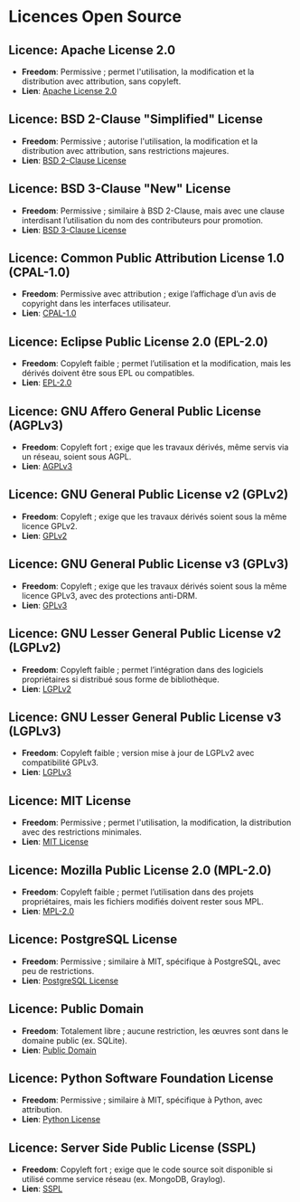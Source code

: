 # Licences Open Source

## Licence: Apache License 2.0
- **Freedom**: Permissive ; permet l'utilisation, la modification et la distribution avec attribution, sans copyleft.
- **Lien**: [Apache License 2.0](https://www.apache.org/licenses/LICENSE-2.0)

## Licence: BSD 2-Clause "Simplified" License
- **Freedom**: Permissive ; autorise l'utilisation, la modification et la distribution avec attribution, sans restrictions majeures.
- **Lien**: [BSD 2-Clause License](https://opensource.org/licenses/BSD-2-Clause)

## Licence: BSD 3-Clause "New" License
- **Freedom**: Permissive ; similaire à BSD 2-Clause, mais avec une clause interdisant l’utilisation du nom des contributeurs pour promotion.
- **Lien**: [BSD 3-Clause License](https://opensource.org/licenses/BSD-3-Clause)

## Licence: Common Public Attribution License 1.0 (CPAL-1.0)
- **Freedom**: Permissive avec attribution ; exige l’affichage d’un avis de copyright dans les interfaces utilisateur.
- **Lien**: [CPAL-1.0](https://opensource.org/licenses/CPAL-1.0)

## Licence: Eclipse Public License 2.0 (EPL-2.0)
- **Freedom**: Copyleft faible ; permet l’utilisation et la modification, mais les dérivés doivent être sous EPL ou compatibles.
- **Lien**: [EPL-2.0](https://www.eclipse.org/legal/epl-2.0/)

## Licence: GNU Affero General Public License (AGPLv3)
- **Freedom**: Copyleft fort ; exige que les travaux dérivés, même servis via un réseau, soient sous AGPL.
- **Lien**: [AGPLv3](https://www.gnu.org/licenses/agpl-3.0.html)

## Licence: GNU General Public License v2 (GPLv2)
- **Freedom**: Copyleft ; exige que les travaux dérivés soient sous la même licence GPLv2.
- **Lien**: [GPLv2](https://www.gnu.org/licenses/old-licenses/gpl-2.0.html)

## Licence: GNU General Public License v3 (GPLv3)
- **Freedom**: Copyleft ; exige que les travaux dérivés soient sous la même licence GPLv3, avec des protections anti-DRM.
- **Lien**: [GPLv3](https://www.gnu.org/licenses/gpl-3.0.html)

## Licence: GNU Lesser General Public License v2 (LGPLv2)
- **Freedom**: Copyleft faible ; permet l’intégration dans des logiciels propriétaires si distribué sous forme de bibliothèque.
- **Lien**: [LGPLv2](https://www.gnu.org/licenses/old-licenses/lgpl-2.0.html)

## Licence: GNU Lesser General Public License v3 (LGPLv3)
- **Freedom**: Copyleft faible ; version mise à jour de LGPLv2 avec compatibilité GPLv3.
- **Lien**: [LGPLv3](https://www.gnu.org/licenses/lgpl-3.0.html)

## Licence: MIT License
- **Freedom**: Permissive ; permet l'utilisation, la modification, la distribution avec des restrictions minimales.
- **Lien**: [MIT License](https://opensource.org/licenses/MIT)

## Licence: Mozilla Public License 2.0 (MPL-2.0)
- **Freedom**: Copyleft faible ; permet l’utilisation dans des projets propriétaires, mais les fichiers modifiés doivent rester sous MPL.
- **Lien**: [MPL-2.0](https://www.mozilla.org/en-US/MPL/2.0/)

## Licence: PostgreSQL License
- **Freedom**: Permissive ; similaire à MIT, spécifique à PostgreSQL, avec peu de restrictions.
- **Lien**: [PostgreSQL License](https://www.postgresql.org/about/licence/)

## Licence: Public Domain
- **Freedom**: Totalement libre ; aucune restriction, les œuvres sont dans le domaine public (ex. SQLite).
- **Lien**: [Public Domain](https://creativecommons.org/publicdomain/zero/1.0/)

## Licence: Python Software Foundation License
- **Freedom**: Permissive ; similaire à MIT, spécifique à Python, avec attribution.
- **Lien**: [Python License](https://docs.python.org/3/license.html)

## Licence: Server Side Public License (SSPL)
- **Freedom**: Copyleft fort ; exige que le code source soit disponible si utilisé comme service réseau (ex. MongoDB, Graylog).
- **Lien**: [SSPL](https://www.mongodb.com/licensing/server-side-public-license)